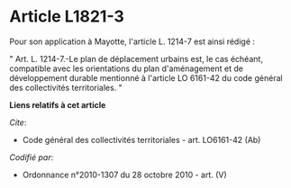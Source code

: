 # Article L1821-3

Pour son application à Mayotte, l'article L. 1214-7 est ainsi rédigé : 

" Art. L. 1214-7.-Le plan de déplacement urbains est, le cas échéant, compatible avec les orientations du plan d'aménagement
et de développement durable mentionné à l'article LO 6161-42 du code général des collectivités territoriales. "

**Liens relatifs à cet article**

_Cite_:

  - Code général des collectivités territoriales - art. LO6161-42 (Ab)

_Codifié par_:

  - Ordonnance n°2010-1307 du 28 octobre 2010 - art. (V)
